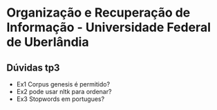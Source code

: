 # Organização e Recuperação de Informação - Universidade Federal de Uberlândia

## Dúvidas tp3
* Ex1 Corpus genesis é permitido?
* Ex2 pode usar nltk para ordenar?
* Ex3 Stopwords em portugues?